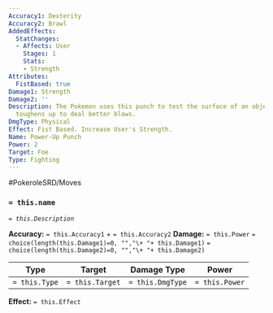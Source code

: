 ```yaml
---
Accuracy1: Dexterity
Accuracy2: Brawl
AddedEffects:
  StatChanges:
  - Affects: User
    Stages: 1
    Stats:
    - Strength
Attributes:
  FistBased: true
Damage1: Strength
Damage2: ''
Description: The Pokemon uses this punch to test the surface of an object. The user
  toughens up to deal better blows.
DmgType: Physical
Effect: Fist Based. Increase User's Strength.
Name: Power-Up Punch
Power: 2
Target: Foe
Type: Fighting
---
```


#PokeroleSRD/Moves

### `= this.name` 
*`= this.Description`*

**Accuracy:** `= this.Accuracy1` + `= this.Accuracy2`
**Damage:** `= this.Power` `= choice(length(this.Damage1)=0, "","\+ "+ this.Damage1)` `= choice(length(this.Damage2)=0, "","\+ "+ this.Damage2)`

| Type          | Target          | Damage Type          | Power          |
| ------------- | --------------- | ---------------- | -------------- |
| `= this.Type` | `= this.Target` | `= this.DmgType` | `= this.Power` | 

**Effect:** `= this.Effect`